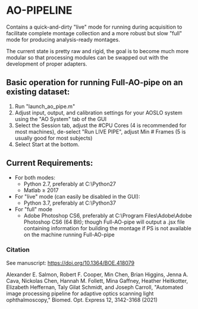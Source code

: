 # AO-PIPELINE
Contains a quick-and-dirty "live" mode for running during acquisition to facilitate complete montage collection and a more robust but slow "full" mode for producing analysis-ready montages.

The current state is pretty raw and rigid, the goal is to become much more modular so that processing modules can be swapped out with the development of proper adapters.

## Basic operation for running Full-AO-pipe on an existing dataset:
1. Run "launch_ao_pipe.m"
2. Adjust input, output, and calibration settings for your AOSLO system using the "AO System" tab of the GUI
3. Select the Session tab, adjust the #CPU Cores (4 is recommended for most machines), de-select "Run LIVE PIPE", adjust Min # Frames (5 is usually good for most subjects)
4. Select Start at the bottom.

## Current Requirements:
- For both modes:
  - Python 2.7, preferably at C:\Python27
  - Matlab ≥ 2017
- For "live" mode (can easily be disabled in the GUI):
  - Python 3.7, preferably at C:\Python37
- For "full" mode
  - Adobe Photoshop CS6, preferably at C:\Program Files\Adobe\Adobe Photoshop CS6 (64 Bit); though Full-AO-pipe will output a .jsx file containing information for building the montage if PS is not available on the machine running Full-AO-pipe

### Citation
See manuscript: https://doi.org/10.1364/BOE.418079

Alexander E. Salmon, Robert F. Cooper, Min Chen, Brian Higgins, Jenna A. Cava, Nickolas Chen, Hannah M. Follett, Mina Gaffney, Heather Heitkotter, Elizabeth Heffernan, Taly Gilat Schmidt, and Joseph Carroll, "Automated image processing pipeline for adaptive optics scanning light ophthalmoscopy," Biomed. Opt. Express 12, 3142-3168 (2021)
